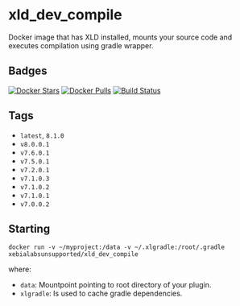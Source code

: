# xld_dev_compile #

Docker image that has XLD installed, mounts your source code and executes compilation using gradle wrapper.

## Badges ##
[![Docker Stars](https://img.shields.io/docker/stars/xebialabsunsupported/xld_dev_compile.svg)]()
[![Docker Pulls](https://img.shields.io/docker/pulls/xebialaxebialabsunsupportedbs/xld_dev_compile.svg)]()
[![Build Status][xld-docker-dev-compile-travis-image] ][xld-docker-dev-compile-travis-url]

[xld-docker-dev-compile-travis-image]: https://travis-ci.org/xebialabs-community/xld-docker-dev-compile.svg?branch=master
[xld-docker-dev-compile-travis-url]: https://travis-ci.org/xebialabs-community/xld-docker-dev-compile


## Tags ##

+ `latest`, `8.1.0`
+ `v8.0.0.1`
+ `v7.6.0.1`
+ `v7.5.0.1`
+ `v7.2.0.1`
+ `v7.1.0.3`
+ `v7.1.0.2`
+ `v7.1.0.1`
+ `v7.0.0.2`

## Starting ##

```
docker run -v ~/myproject:/data -v ~/.xlgradle:/root/.gradle xebialabsunsupported/xld_dev_compile
```

where:

* `data`: Mountpoint pointing to root directory of your plugin.
* `xlgradle`: Is used to cache gradle dependencies.
